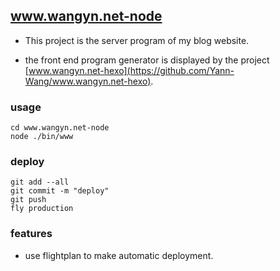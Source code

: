 ## www.wangyn.net-node

- This project is the server program of my blog website.

- the front end program generator is displayed by the project [www.wangyn.net-hexo](https://github.com/Yann-Wang/www.wangyn.net-hexo).

### usage

```shell
cd www.wangyn.net-node
node ./bin/www
```

### deploy

```shell
git add --all
git commit -m "deploy"
git push
fly production
```

### features
- use flightplan to make automatic deployment.